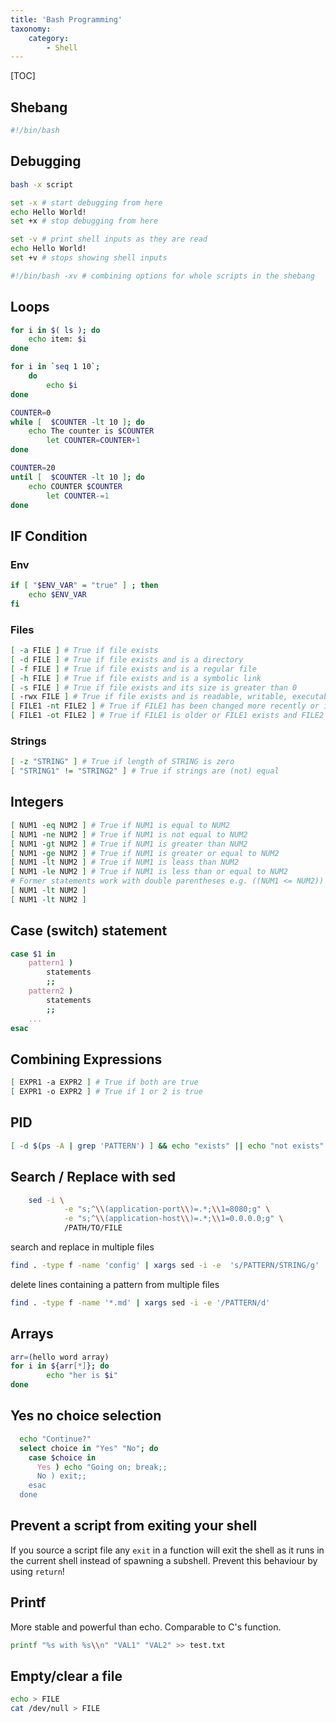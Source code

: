 ```yaml
---
title: 'Bash Programming'
taxonomy:
    category:
        - Shell
---
```


[TOC]

## Shebang

```bash
#!/bin/bash
```

## Debugging

```bash
bash -x script
```

```bash
set -x # start debugging from here
echo Hello World!
set +x # stop debugging from here
```

```bash
set -v # print shell inputs as they are read
echo Hello World!
set +v # stops showing shell inputs
```

```bash
#!/bin/bash -xv # combining options for whole scripts in the shebang
```

## Loops

```bash
for i in $( ls ); do
	echo item: $i
done
```

```bash
for i in `seq 1 10`;
	do
		echo $i
done
```

```bash
COUNTER=0
while [  $COUNTER -lt 10 ]; do
   	echo The counter is $COUNTER
       	let COUNTER=COUNTER+1 
done
```

```bash
COUNTER=20
until [  $COUNTER -lt 10 ]; do
	echo COUNTER $COUNTER
    	let COUNTER-=1
done
```

## IF Condition

### Env

```bash
if [ "$ENV_VAR" = "true" ] ; then
	echo $ENV_VAR
fi
```
### Files

```bash
[ -a FILE ] # True if file exists
[ -d FILE ] # True if file exists and is a directory
[ -f FILE ] # True if file exists and is a regular file
[ -h FILE ] # True if file exists and is a symbolic link
[ -s FILE ] # True if file exists and its size is greater than 0
[ -rwx FILE ] # True if file exists and is readable, writable, executable
[ FILE1 -nt FILE2 ] # True if FILE1 has been changed more recently or if FILE1 exists and FILE2 does not
[ FILE1 -ot FILE2 ] # True if FILE1 is older or FILE1 exists and FILE2 does not
```
### Strings

```bash
[ -z "STRING" ] # True if length of STRING is zero
[ "STRING1" != "STRING2" ] # True if strings are (not) equal
```

## Integers

```bash
[ NUM1 -eq NUM2 ] # True if NUM1 is equal to NUM2
[ NUM1 -ne NUM2 ] # True if NUM1 is not equal to NUM2
[ NUM1 -gt NUM2 ] # True if NUM1 is greater than NUM2
[ NUM1 -ge NUM2 ] # True if NUM1 is greater or equal to NUM2
[ NUM1 -lt NUM2 ] # True if NUM1 is leass than NUM2
[ NUM1 -le NUM2 ] # True if NUM1 is less than or equal to NUM2
# Former statements work with double parentheses e.g. ((NUM1 <= NUM2))
[ NUM1 -lt NUM2 ]
[ NUM1 -lt NUM2 ]
```

## Case (switch) statement

```bash
case $1 in
    pattern1 )
        statements 
        ;;
    pattern2 )
        statements 
        ;;
    ...
esac
```

## Combining Expressions

```bash
[ EXPR1 -a EXPR2 ] # True if both are true
[ EXPR1 -o EXPR2 ] # True if 1 or 2 is true
```

## PID

```bash
[ -d $(ps -A | grep 'PATTERN') ] && echo "exists" || echo "not exists"
```


## Search / Replace with sed
```bash
	sed -i \
	        -e "s;^\\(application-port\\)=.*;\\1=8080;g" \
	        -e "s;^\\(application-host\\)=.*;\\1=0.0.0.0;g" \
	        /PATH/TO/FILE
```
search and replace in multiple files
```bash
find . -type f -name 'config' | xargs sed -i -e  's/PATTERN/STRING/g'
```
delete lines containing a pattern from multiple files
```bash
find . -type f -name '*.md' | xargs sed -i -e '/PATTERN/d'
```

## Arrays

```bash
arr=(hello word array)
for i in ${arr[*]}; do
        echo "her is $i"
done
```

## Yes no choice selection
```bash
  echo "Continue?"
  select choice in "Yes" "No"; do
    case $choice in
      Yes ) echo "Going on; break;;
      No ) exit;;
    esac
  done
```

## Prevent a script from exiting your shell
If you source a script file any `exit` in a function will exit the shell as it runs in the current shell instead of spawning a subshell. Prevent this behaviour by using `return`!

## Printf
More stable and powerful than echo. Comparable to C's function.
```bash
printf "%s with %s\\n" "VAL1" "VAL2" >> test.txt
```

## Empty/clear a file
```bash
echo > FILE
cat /dev/null > FILE
```